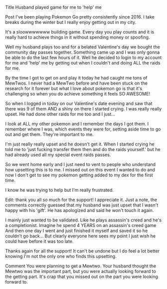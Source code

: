Title
Husband played game for me to 'help' me

Post
I've been playing Pokemon Go pretty consistently since 2016. I take breaks during the winter but I really enjoy getting out in my city.

It's a sloowwwwwww building game. Every day you play counts and it is really hard to achieve things in it without spending money or spoofing.

Well my husband plays too and for a belated Valentine's day we bought the community day passes together. Something came up and I was only gonna be able to do the last few hours of it. Well he decided to login to my account for me and 'help' me by getting out when I couldn't and doing ALL the raids for me.

By the time I got to get on and play it today he had caught me tons of MewTwos. I never had a MewTwo before and have been stuck on the research for it forever but what I love about pokemon go is that it's challenging so when you do achieve something it feels SO AWESOME!

So when I logged in today on our Valentine's date evening and saw that there was 9 of them AND a shiny on there I started crying. I was really really upset. He had done other raids for me too and I just...

I look at ALL my other pokemon and I remember the days I got them. I remember where I was, which events they were for, setting aside time to go out and get them. They're important to me.

I'm just really really upset and he doesn't get it. When I started crying he told me to 'just fucking transfer them then and do the raids yourself.' but he had already used all my special event raids passes.

So we went home early and I just need to vent to people who understand how upsetting this is to me. I missed out on this event I wanted to do and now I don't get to see my pokemon getting added to my dex for the first time.

I know he was trying to help but I'm really frustrated.


Edit: thank you all so much for the support! I appreciate it. Just a note, the comments correctly guessed that my husband was just upset that I wasn't happy with his 'gift'. He has apologized and said he won't touch it again.

I mainly just wanted to be validated. Like he plays assassin's creed and he's a completionist. Imagine he spend 4 YEARS on an assassin's creed game And then one day I went and just finished it myself and saved it so he couldn't go back... But clearly everyone here sees my point I just wish he could have before it was too late.

Thanks again for all the support! It can't be undone but I do feel a lot better knowing I'm not the only one who finds this upsetting.

Comment
You were planning to get a Mewtwo. Your husband thought the Mewtwo was the important part, but you were actually looking forward to the getting part. It's crap that you missed out on the part you were looking forward to.
